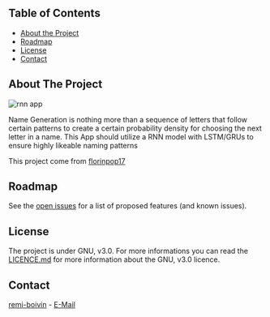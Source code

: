 ## Table of Contents

* [About the Project](#about-the-project)
* [Roadmap](#roadmap)
* [License](#license)
* [Contact](#contact)


## About The Project

![rnn app](assets/ "rnn app poster")

Name Generation is nothing more than a sequence of letters that follow certain patterns to create a certain probability density for choosing the next letter in a name. This App should utilize a RNN model with LSTM/GRUs to ensure highly likeable naming patterns

This project come from [florinpop17](https://github.com/florinpop17/app-ideas/blob/master/Projects/2-Intermediate/Name-Generator.md)

## Roadmap

See the [open issues](https://github.com/remi-boivin/name-generator-rnn/issues) for a list of proposed features (and known issues).

## License

The project is under GNU, v3.0. For more informations you can read the  [LICENCE.md](https://github.com/remi-boivin/name-generator-rnn/blob/master/LICENSE) for more information about the GNU, v3.0 licence.


## Contact

[remi-boivin](https://github.com/remi-boivin) - [E-Mail](mailto:remi.boivin@epitech.eu)
